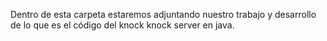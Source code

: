 Dentro de esta carpeta estaremos adjuntando nuestro trabajo y desarrollo de lo que es el código del knock knock server en java.

